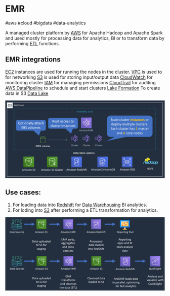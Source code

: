 # EMR
#aws #cloud #bigdata #data-analytics 

A managed cluster platform by [AWS](Cloud%20Computing/AWS/AWS.md) for Apache Hadoop and Apache Spark and used mostly for processing data for analytics, BI or to transform data by performing [ETL](Software%20Engineering/Datastores/Big%20Data/ETL.md) functions.


## EMR integrations

[EC2](Cloud%20Computing/AWS/Compute/EC2.md) instances are used for running the nodes in the cluster. 
[VPC](Cloud%20Computing/AWS/Networking/VPC.md) is used to for networking
[S3](Cloud%20Computing/AWS/Storage/S3.md) is used for storing input/output data
[CloudWatch](Cloud%20Computing/AWS/Monitoring/CloudWatch.md) for monitoring cluster 
[IAM](Cloud%20Computing/AWS/Security%20&%20Identity/IAM.md) for managing permissions
[CloudTrail](Cloud%20Computing/AWS/Monitoring/CloudTrail.md) for auditing
[AWS DataPipeline](AWS%20DataPipeline) to schedule and start clusters
[Lake Formation](Lake%20Formation) To create data in S3 [Data Lake](Software%20Engineering/Datastores/Big%20Data/Data%20Lakes.md)

![](Attachments/Pasted%20image%2020230324224508.png)

## Use cases:

1. For loading data into [Redshift](Cloud%20Computing/AWS/Databases/Redshift.md) for [Data Warehousing](Software%20Engineering/Datastores/Big%20Data/Data%20Warehouse.md) BI analytics.
2. For loding into [S3](Cloud%20Computing/AWS/Storage/S3.md) after performing a ETL transformation for analytics.

![](Attachments/Pasted%20image%2020230324224539.png)